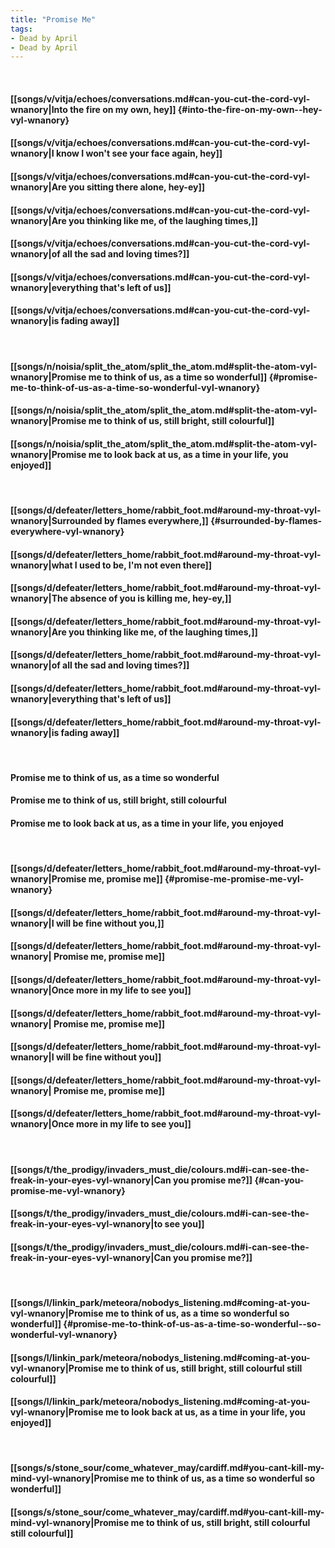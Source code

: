```yaml
---
title: "Promise Me"
tags:
- Dead by April
- Dead by April
---
```

&nbsp;
#### [[songs/v/vitja/echoes/conversations.md#can-you-cut-the-cord-vyl-wnanory|Into the fire on my own,  hey]] {#into-the-fire-on-my-own--hey-vyl-wnanory}
#### [[songs/v/vitja/echoes/conversations.md#can-you-cut-the-cord-vyl-wnanory|I know I won't see your face again,  hey]]
#### [[songs/v/vitja/echoes/conversations.md#can-you-cut-the-cord-vyl-wnanory|Are you sitting there alone,  hey-ey]]
#### [[songs/v/vitja/echoes/conversations.md#can-you-cut-the-cord-vyl-wnanory|Are you thinking like me, of the laughing times,]]
#### [[songs/v/vitja/echoes/conversations.md#can-you-cut-the-cord-vyl-wnanory|of all the sad and loving times?]]
#### [[songs/v/vitja/echoes/conversations.md#can-you-cut-the-cord-vyl-wnanory|everything that's left of us]]
#### [[songs/v/vitja/echoes/conversations.md#can-you-cut-the-cord-vyl-wnanory|is fading away]]
&nbsp;
#### [[songs/n/noisia/split_the_atom/split_the_atom.md#split-the-atom-vyl-wnanory|Promise me to think of us, as a time so wonderful]] {#promise-me-to-think-of-us-as-a-time-so-wonderful-vyl-wnanory}
#### [[songs/n/noisia/split_the_atom/split_the_atom.md#split-the-atom-vyl-wnanory|Promise me to think of us, still bright, still colourful]]
#### [[songs/n/noisia/split_the_atom/split_the_atom.md#split-the-atom-vyl-wnanory|Promise me to look back at us, as a time in your life, you enjoyed]]
&nbsp;
#### [[songs/d/defeater/letters_home/rabbit_foot.md#around-my-throat-vyl-wnanory|Surrounded by flames everywhere,]] {#surrounded-by-flames-everywhere-vyl-wnanory}
#### [[songs/d/defeater/letters_home/rabbit_foot.md#around-my-throat-vyl-wnanory|what I used to be, I'm not even there]]
#### [[songs/d/defeater/letters_home/rabbit_foot.md#around-my-throat-vyl-wnanory|The absence of you is killing me,  hey-ey,]]
#### [[songs/d/defeater/letters_home/rabbit_foot.md#around-my-throat-vyl-wnanory|Are you thinking like me, of the laughing times,]]
#### [[songs/d/defeater/letters_home/rabbit_foot.md#around-my-throat-vyl-wnanory|of all the sad and loving times?]]
#### [[songs/d/defeater/letters_home/rabbit_foot.md#around-my-throat-vyl-wnanory|everything that's left of us]]
#### [[songs/d/defeater/letters_home/rabbit_foot.md#around-my-throat-vyl-wnanory|is fading away]]
&nbsp;
#### Promise me to think of us, as a time so wonderful
#### Promise me to think of us, still bright, still colourful
#### Promise me to look back at us, as a time in your life, you enjoyed
&nbsp;
#### [[songs/d/defeater/letters_home/rabbit_foot.md#around-my-throat-vyl-wnanory|Promise me, promise me]] {#promise-me-promise-me-vyl-wnanory}
#### [[songs/d/defeater/letters_home/rabbit_foot.md#around-my-throat-vyl-wnanory|I will be fine without you,]]
#### [[songs/d/defeater/letters_home/rabbit_foot.md#around-my-throat-vyl-wnanory| Promise me, promise me]]
#### [[songs/d/defeater/letters_home/rabbit_foot.md#around-my-throat-vyl-wnanory|Once more in my life to see you]]
#### [[songs/d/defeater/letters_home/rabbit_foot.md#around-my-throat-vyl-wnanory| Promise me, promise me]]
#### [[songs/d/defeater/letters_home/rabbit_foot.md#around-my-throat-vyl-wnanory|I will be fine without you]]
#### [[songs/d/defeater/letters_home/rabbit_foot.md#around-my-throat-vyl-wnanory| Promise me, promise me]]
#### [[songs/d/defeater/letters_home/rabbit_foot.md#around-my-throat-vyl-wnanory|Once more in my life to see you]]
&nbsp;
#### [[songs/t/the_prodigy/invaders_must_die/colours.md#i-can-see-the-freak-in-your-eyes-vyl-wnanory|Can you promise me?]] {#can-you-promise-me-vyl-wnanory}
#### [[songs/t/the_prodigy/invaders_must_die/colours.md#i-can-see-the-freak-in-your-eyes-vyl-wnanory|to see you]]
#### [[songs/t/the_prodigy/invaders_must_die/colours.md#i-can-see-the-freak-in-your-eyes-vyl-wnanory|Can you promise me?]]
&nbsp;
#### [[songs/l/linkin_park/meteora/nobodys_listening.md#coming-at-you-vyl-wnanory|Promise me to think of us, as a time so wonderful  so wonderful]] {#promise-me-to-think-of-us-as-a-time-so-wonderful--so-wonderful-vyl-wnanory}
#### [[songs/l/linkin_park/meteora/nobodys_listening.md#coming-at-you-vyl-wnanory|Promise me to think of us, still bright, still colourful  still colourful]]
#### [[songs/l/linkin_park/meteora/nobodys_listening.md#coming-at-you-vyl-wnanory|Promise me to look back at us, as a time in your life, you enjoyed]]
&nbsp;
#### [[songs/s/stone_sour/come_whatever_may/cardiff.md#you-cant-kill-my-mind-vyl-wnanory|Promise me to think of us, as a time so wonderful  so wonderful]]
#### [[songs/s/stone_sour/come_whatever_may/cardiff.md#you-cant-kill-my-mind-vyl-wnanory|Promise me to think of us, still bright, still colourful  still colourful]]
